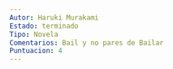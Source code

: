 ```yaml
---
Autor: Haruki Murakami
Estado: terminado
Tipo: Novela
Comentarios: Bail y no pares de Bailar
Puntuacion: 4
---
```

